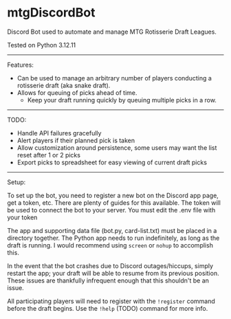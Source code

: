 # mtgDiscordBot

Discord Bot used to automate and manage MTG Rotisserie Draft Leagues.

Tested on Python 3.12.11

--------------------------------------------------------------------------------------------------

Features:
- Can be used to manage an arbitrary number of players conducting a rotisserie draft (aka snake draft).
- Allows for queuing of picks ahead of time.
  - Keep your draft running quickly by queuing multiple picks in a row.

--------------------------------------------------------------------------------------------------

TODO:
- Handle API failures gracefully
- Alert players if their planned pick is taken
- Allow customization around persistence, some users may want the list reset after 1 or 2 picks
- Export picks to spreadsheet for easy viewing of current draft picks

--------------------------------------------------------------------------------------------------

Setup:

To set up the bot, you need to register a new bot on the Discord app page, get a token, etc. There are plenty of guides for this available. The token will be used to connect the bot to your server. You must edit the .env file with your token

The app and supporting data file (bot.py, card-list.txt) must be placed in a directory together. The Python app needs to run indefinitely, as long as the draft is running. I would recommend using `screen` or `nohup` to accomplish this.

In the event that the bot crashes due to Discord outages/hiccups, simply restart the app; your draft will be able to resume from its previous position. These issues are thankfully infrequent enough that this shouldn't be an issue.

All participating players will need to register with the `!register` command before the draft begins. Use the `!help` (TODO) command for more info.
